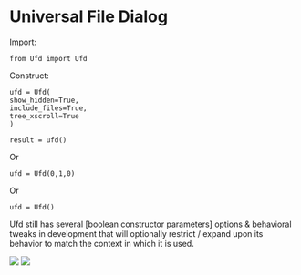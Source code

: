 # Universal File Dialog

Import:

`from Ufd import Ufd`

Construct:
```
ufd = Ufd(
show_hidden=True,
include_files=True,
tree_xscroll=True
)

result = ufd()
```
Or

`ufd = Ufd(0,1,0)`

Or

`ufd = Ufd()`

Ufd still has several [boolean constructor parameters] options & behavioral tweaks in development that will optionally restrict / expand upon its behavior to match the context in which it is used. 

<img  src="https://i.imgur.com/1X8c48Y.png">
<img  src="https://i.imgur.com/XLXe8Nc.png">
